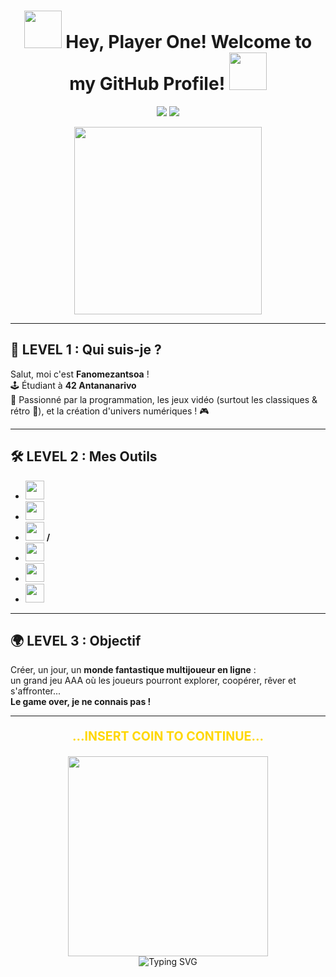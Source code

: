 <!--<h1 align="center">
  <img src="https://media.giphy.com/media/hV2QW5pQj0F7q/giphy.gif" width="40">
  PLAYER ONE: <span style="color:#FFD700;">fanomezantsoa</span>
  <img src="https://media.giphy.com/media/hV2QW5pQj0F7q/giphy.gif" width="40">
</h1>-->
<h1 align="center">
  <img src="https://raw.githubusercontent.com/gauravghongde/pacman-animation/master/pacman.gif" width="60">
  Hey, Player One! Welcome to my GitHub Profile!
  <img src="https://raw.githubusercontent.com/gauravghongde/pacman-animation/master/pacman.gif" width="60">
</h1>

<p align="center">
  <img src="https://img.shields.io/badge/42-Antananarivo-000000?style=for-the-badge&logo=42&logoColor=white" />
  <a href="mailto:r.fanomezantsoa24@gmail.com"><img src="https://img.shields.io/badge/email-r.fanomezantsoa24@gmail.com-yellow?style=for-the-badge&logo=gmail&logoColor=white" /></a>
</p>

<p align="center">
  <img src="https://raw.githubusercontent.com/gauravghongde/pacman-animation/master/pacman.gif" width="300">
</p>

---

## 👾 LEVEL 1 : Qui suis-je ?

Salut, moi c'est **Fanomezantsoa** !  
🕹️ Étudiant à <b>42 Antananarivo</b>  
💾 Passionné par la programmation, les jeux vidéo (surtout les classiques & rétro 👾), et la création d'univers numériques !  🎮

---

## 🛠️ LEVEL 2 : Mes Outils

- <img src="https://cdn.jsdelivr.net/gh/devicons/devicon/icons/c/c-original.svg" width="30"/> 
- <img src="https://cdn.jsdelivr.net/gh/devicons/devicon/icons/cplusplus/cplusplus-original.svg" width="30"/> 
- <img src="https://cdn.jsdelivr.net/gh/devicons/devicon/icons/csharp/csharp-original.svg" width="30"/> **/**
- <img src="https://cdn.jsdelivr.net/gh/devicons/devicon/icons/unity/unity-original.svg" width="30"/>
- <img src="https://cdn.jsdelivr.net/gh/devicons/devicon/icons/linux/linux-original.svg" width="30"/> 
- <img src="https://cdn.jsdelivr.net/gh/devicons/devicon/icons/git/git-original.svg" width="30"/>

---

## 🌍 LEVEL 3 : Objectif

Créer, un jour, un **monde fantastique multijoueur en ligne** :  
un grand jeu AAA où les joueurs pourront explorer, coopérer, rêver et s'affronter...  
**Le game over, je ne connais pas !**

---

<p align="center" style="font-weight:bold; font-size:1.4em;">
  <span style="color:#FFD700;">...INSERT COIN TO CONTINUE...</span>
</p>

<p align="center">
  <img src="https://raw.githubusercontent.com/gauravghongde/pacman-animation/master/pacman.gif" width="320"> <br>
  <img src="https://readme-typing-svg.demolab.com?font=Fira+Code&pause=1000&color=FFD700&center=true&vCenter=true&width=435&lines=..............................." alt="Typing SVG" />
</p>
